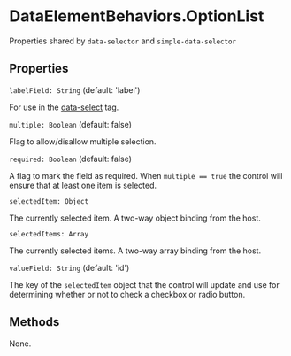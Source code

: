 # DataElementBehaviors.OptionList

Properties shared by `data-selector` and `simple-data-selector`

## Properties

`labelField: String` (default: 'label')

For use in the [data-select](data-select.md) tag.

`multiple: Boolean` (default: false)

Flag to allow/disallow multiple selection.

`required: Boolean` (default: false)

A flag to mark the field as required. When `multiple == true` the
control will ensure that at least one item is selected.

`selectedItem: Object`

The currently selected item. A two-way object binding from the host.

`selectedItems: Array`

The currently selected items. A two-way array binding from the host.

`valueField: String` (default: 'id')

The key of the `selectedItem` object that the control will update
and use for determining whether or not to check a checkbox or radio button. 

## Methods

None.

